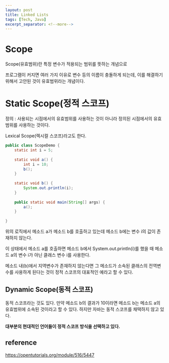```yaml
---
layout: post
title: Linked Lists
tags: [Tech, Java]
excerpt_separator: <!--more-->
---
```


# Scope

Scope(유효범위)란 특정 변수가 적용되는 범위를 뜻하는 개념으로 

프로그램이 커지면 여러 가지 이유로 변수 등의 이름이 충돌하게 되는데, 이를 해결하기 위해서 고안된 것이 유효범위라는 개념이다.

<!--more-->

# Static Scope(정적 스코프)

정의 : 사용되는 시점에서의 유효범위를 사용하는 것이 아니라 정의된 시점에서의 유효범위를 사용하는 것이다.

Lexical Scope(렉시컬 스코프)라고도 한다.

```java
public class ScopeDemo {
    static int i = 5;
 
    static void a() {
        int i = 10;
        b();
    }
 
    static void b() {
        System.out.println(i);
    }
 
    public static void main(String[] args) {
        a();
    }
 
}
```

위의 로직에서 메소드 a가 메소드 b를 호출하고 있는데 메소드 b에는 변수 i의 값이 존재하지 않는다. 

이 상태에서 메소드 a를 호출하면 메소드 b에서 System.out.println(i)를 했을 때 메소드 a의 변수 i가 아닌 클래스 변수 i를 사용한다. 

메소드 내(b)에서 지역변수가 존재하지 않는다면 그 메소드가 소속된 클래스의 전역변수를 사용하게 된다는 것이 정적 스코프의 대표적인 예라고 할 수 있다.

## Dynamic Scope(동적 스코프)

동적 스코프라는 것도 있다. 만약 메소드 b의 결과가 10이라면 메소드 b는 메소드 a의 유효범위에 소속된 것이라고 할 수 있다. 하지만 자바는 동적 스코프를 채택하지 않고 있다. 

**대부분의 현대적인 언어들이 정적 스코프 방식을 선택하고 있다.**

## reference

https://opentutorials.org/module/516/5447